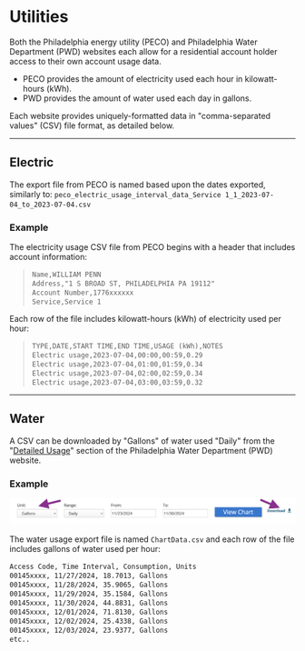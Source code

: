 # Utilities

Both the Philadelphia energy utility (PECO) and Philadelphia Water Department
(PWD) websites each allow for a residential account holder access to their own
account usage data.

- PECO provides the amount of electricity used each hour in kilowatt-hours (kWh).
- PWD provides the amount of water used each day in gallons.

Each website provides uniquely-formatted data in "comma-separated values" (CSV)
file format, as detailed below.

---

## Electric
The export file from PECO is named based upon the dates exported, similarly to:
`peco_electric_usage_interval_data_Service 1_1_2023-07-04_to_2023-07-04.csv`

### Example
The electricity usage CSV file from PECO begins with a header that includes
account information:
> ```
> Name,WILLIAM PENN
> Address,"1 S BROAD ST, PHILADELPHIA PA 19112"
> Account Number,1776xxxxxx
> Service,Service 1
> ```

Each row of the file includes kilowatt-hours (kWh) of electricity used per hour:
> ```
> TYPE,DATE,START TIME,END TIME,USAGE (kWh),NOTES
> Electric usage,2023-07-04,00:00,00:59,0.29
> Electric usage,2023-07-04,01:00,01:59,0.34
> Electric usage,2023-07-04,02:00,02:59,0.34
> Electric usage,2023-07-04,03:00,03:59,0.32
> ```

---

## Water
A CSV can be downloaded by "Gallons" of water used "Daily" from the
"[Detailed Usage](https://secure8.i-doxs.net/CityOfPhiladelphiaWRB/Secure/Usage.aspx)"
section of the Philadelphia Water Department (PWD) website.

### Example
![Export Philadelphia Water Department Detailed Usage Screenshot](export.png)

The water usage export file is named `ChartData.csv` and each row of the file
includes gallons of water used per hour:
```
Access Code, Time Interval, Consumption, Units
00145xxxx, 11/27/2024, 18.7013, Gallons
00145xxxx, 11/28/2024, 35.9065, Gallons
00145xxxx, 11/29/2024, 35.1584, Gallons
00145xxxx, 11/30/2024, 44.8831, Gallons
00145xxxx, 12/01/2024, 71.8130, Gallons
00145xxxx, 12/02/2024, 25.4338, Gallons
00145xxxx, 12/03/2024, 23.9377, Gallons
etc..
```
